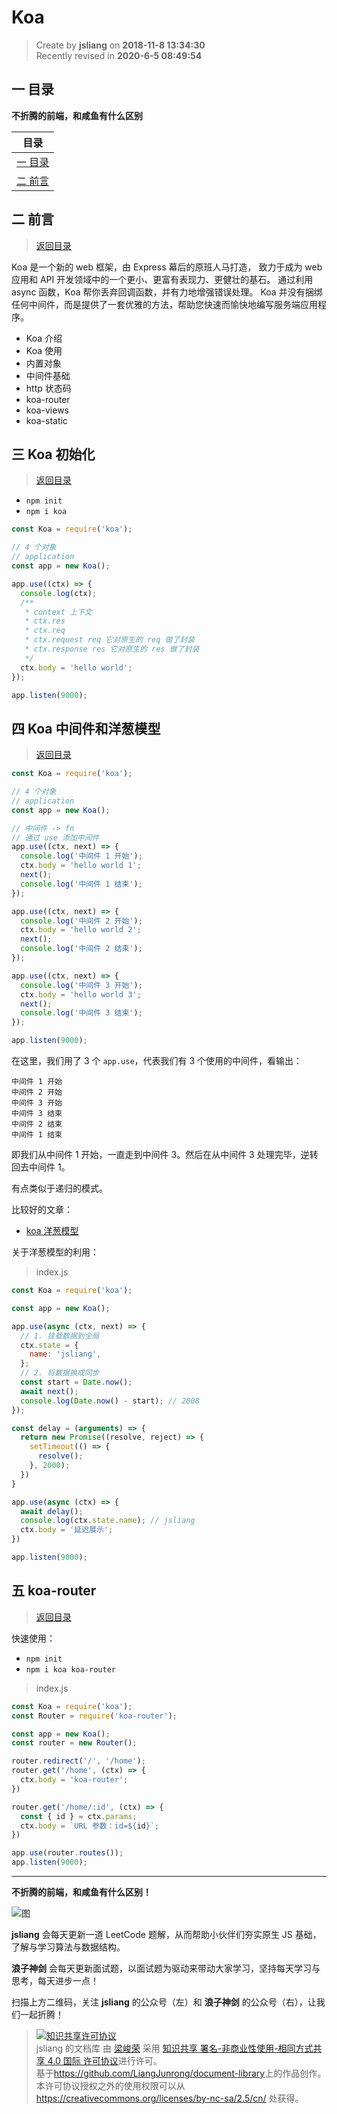 Koa
===

> Create by **jsliang** on **2018-11-8 13:34:30**  
> Recently revised in **2020-6-5 08:49:54**

## <a name="chapter-one" id="chapter-one"></a>一 目录

**不折腾的前端，和咸鱼有什么区别**

| 目录 |
| --- |
| [一 目录](#chapter-one) |
| <a name="catalog-chapter-two" id="catalog-chapter-two"></a>[二 前言](#chapter-two) |

## <a name="chapter-two" id="chapter-two"></a>二 前言

> [返回目录](#chapter-one)

Koa 是一个新的 web 框架，由 Express 幕后的原班人马打造， 致力于成为 web 应用和 API 开发领域中的一个更小、更富有表现力、更健壮的基石。 通过利用 async 函数，Koa 帮你丢弃回调函数，并有力地增强错误处理。 Koa 并没有捆绑任何中间件，而是提供了一套优雅的方法，帮助您快速而愉快地编写服务端应用程序。

* Koa 介绍
* Koa 使用
* 内置对象
* 中间件基础
* http 状态码
* koa-router
* koa-views
* koa-static

## <a name="chapter-three" id="chapter-three"></a>三 Koa 初始化

> [返回目录](#chapter-one)

* `npm init`
* `npm i koa`

```js
const Koa = require('koa');

// 4 个对象
// application
const app = new Koa();

app.use((ctx) => {
  console.log(ctx);
  /**
   * context 上下文
   * ctx.res
   * ctx.req
   * ctx.request req 它对原生的 req 做了封装
   * ctx.response res 它对原生的 res 做了封装
   */
  ctx.body = 'hello world';
});

app.listen(9000);
```

## <a name="chapter-four" id="chapter-four"></a>四 Koa 中间件和洋葱模型

> [返回目录](#chapter-one)

```js
const Koa = require('koa');

// 4 个对象
// application
const app = new Koa();

// 中间件 -> fn
// 通过 use 添加中间件
app.use((ctx, next) => {
  console.log('中间件 1 开始');
  ctx.body = 'hello world 1';
  next();
  console.log('中间件 1 结束');
});

app.use((ctx, next) => {
  console.log('中间件 2 开始');
  ctx.body = 'hello world 2';
  next();
  console.log('中间件 2 结束');
});

app.use((ctx, next) => {
  console.log('中间件 3 开始');
  ctx.body = 'hello world 3';
  next();
  console.log('中间件 3 结束');
});

app.listen(9000);
```

在这里，我们用了 3 个 `app.use`，代表我们有 3 个使用的中间件，看输出：

```
中间件 1 开始
中间件 2 开始
中间件 3 开始
中间件 3 结束
中间件 2 结束
中间件 1 结束
```

即我们从中间件 1 开始，一直走到中间件 3。然后在从中间件 3 处理完毕，逆转回去中间件 1。

有点类似于递归的模式。

比较好的文章：

* [koa 洋葱模型](https://blog.csdn.net/u011860431/article/details/95303772)

关于洋葱模型的利用：

> index.js

```js
const Koa = require('koa');

const app = new Koa();

app.use(async (ctx, next) => {
  // 1. 挂载数据到全局
  ctx.state = {
    name: 'jsliang',
  };
  // 2. 将数据换成同步
  const start = Date.now();
  await next();
  console.log(Date.now() - start); // 2008
});

const delay = (arguments) => {
  return new Promise((resolve, reject) => {
    setTimeout(() => {
      resolve();
    }, 2000);
  })
}

app.use(async (ctx) => {
  await delay();
  console.log(ctx.state.name); // jsliang
  ctx.body = '延迟展示';
})

app.listen(9000);
```

## <a name="chapter-five" id="chapter-five"></a>五 koa-router

> [返回目录](#chapter-one)

快速使用：

* `npm init`
* `npm i koa koa-router`

> index.js

```js
const Koa = require('koa');
const Router = require('koa-router');

const app = new Koa();
const router = new Router();

router.redirect('/', '/home');
router.get('/home', (ctx) => {
  ctx.body = 'koa-router';
})

router.get('/home/:id', (ctx) => {
  const { id } = ctx.params;
  ctx.body = `URL 参数：id=${id}`;
})

app.use(router.routes());
app.listen(9000);
```

---

**不折腾的前端，和咸鱼有什么区别！**

![图](https://github.com/LiangJunrong/document-library/blob/master/public-repertory/img/z-index-small.png?raw=true)

**jsliang** 会每天更新一道 LeetCode 题解，从而帮助小伙伴们夯实原生 JS 基础，了解与学习算法与数据结构。

**浪子神剑** 会每天更新面试题，以面试题为驱动来带动大家学习，坚持每天学习与思考，每天进步一点！

扫描上方二维码，关注 **jsliang** 的公众号（左）和 **浪子神剑** 的公众号（右），让我们一起折腾！

> <a rel="license" href="http://creativecommons.org/licenses/by-nc-sa/4.0/"><img alt="知识共享许可协议" style="border-width:0" src="https://i.creativecommons.org/l/by-nc-sa/4.0/88x31.png" /></a><br /><span xmlns:dct="http://purl.org/dc/terms/" property="dct:title">jsliang 的文档库</span> 由 <a xmlns:cc="http://creativecommons.org/ns#" href="https://github.com/LiangJunrong/document-library" property="cc:attributionName" rel="cc:attributionURL">梁峻荣</a> 采用 <a rel="license" href="http://creativecommons.org/licenses/by-nc-sa/4.0/">知识共享 署名-非商业性使用-相同方式共享 4.0 国际 许可协议</a>进行许可。<br />基于<a xmlns:dct="http://purl.org/dc/terms/" href="https://github.com/LiangJunrong/document-library" rel="dct:source">https://github.com/LiangJunrong/document-library</a>上的作品创作。<br />本许可协议授权之外的使用权限可以从 <a xmlns:cc="http://creativecommons.org/ns#" href="https://creativecommons.org/licenses/by-nc-sa/2.5/cn/" rel="cc:morePermissions">https://creativecommons.org/licenses/by-nc-sa/2.5/cn/</a> 处获得。